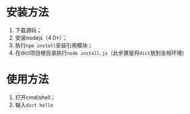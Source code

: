 # 安装方法
1. 下载源码；
2. 安装nodejs（4.0+）；
3. 执行`npm install`安装引用模块；
4. 在dict项目根目录执行`node install.js`（此步骤是将`dict`放到全局环境）

# 使用方法
1. 打开cmd/shell；
2. 输入`dict hello`
